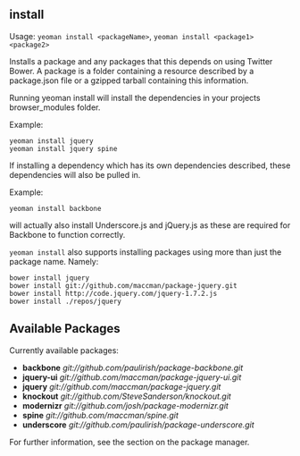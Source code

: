 

## install

Usage: `yeoman install <packageName>`, `yeoman install <package1> <package2>`

Installs a package <name> and any packages that this depends on using Twitter Bower. A package is a folder containing a resource described by a package.json file or a gzipped tarball containing this information.

Running yeoman install <name> will install the dependencies in your projects browser_modules folder.

Example:

```shell
yeoman install jquery
yeoman install jquery spine
```

If installing a dependency which has its own dependencies described, these dependencies will also be pulled in.

Example:

```shell
yeoman install backbone
```

will actually also install Underscore.js and jQuery.js as these are required for Backbone to function correctly.

`yeoman install` also supports installing packages using more than just the package name. Namely:

```shell
bower install jquery
bower install git://github.com/maccman/package-jquery.git
bower install http://code.jquery.com/jquery-1.7.2.js
bower install ./repos/jquery
```

## Available Packages

Currently available packages:

* **backbone** *git://github.com/paulirish/package-backbone.git*
* **jquery-ui** *git://github.com/maccman/package-jquery-ui.git*
* **jquery** *git://github.com/maccman/package-jquery.git*
* **knockout** *git://github.com/SteveSanderson/knockout.git*
* **modernizr** *git://github.com/josh/package-modernizr.git*
* **spine** *git://github.com/maccman/spine.git*
* **underscore** *git://github.com/paulirish/package-underscore.git*

For further information, see the section on the package manager.
